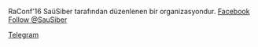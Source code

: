 

RaConf'16 SaüSiber tarafından düzenlenen bir organizasyondur.
[Facebook](https://www.facebook.com/sausiber)
<a href="https://twitter.com/SauSiber" class="twitter-follow-button" data-show-count="false">Follow @SauSiber</a>
<script async src="//platform.twitter.com/widgets.js" charset="utf-8"></script>
[Telegram](https://telegram.me/sausiber)
